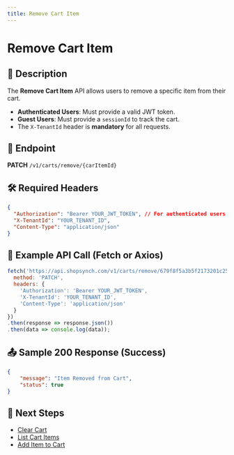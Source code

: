 ```yaml
---
title: Remove Cart Item
---
```


# Remove Cart Item

## 📌 Description
The **Remove Cart Item** API allows users to remove a specific item from their cart.

- **Authenticated Users**: Must provide a valid JWT token.
- **Guest Users**: Must provide a `sessionId` to track the cart.
- The `X-TenantId` header is **mandatory** for all requests.

## 🔗 Endpoint
**PATCH** `/v1/carts/remove/{carItemId}`

## 🛠️ Required Headers
```json
{
  "Authorization": "Bearer YOUR_JWT_TOKEN", // For authenticated users
  "X-TenantId": "YOUR_TENANT_ID",
  "Content-Type": "application/json"
}
```

## 📡 Example API Call (Fetch or Axios)
```javascript
fetch('https://api.shopsynch.com/v1/carts/remove/679f8f5a3b5f2173201c2582', {
  method: 'PATCH',
  headers: {
    'Authorization': 'Bearer YOUR_JWT_TOKEN',
    'X-TenantId': 'YOUR_TENANT_ID',
    'Content-Type': 'application/json'
  }
})
.then(response => response.json())
.then(data => console.log(data));
```

## 📤 Sample 200 Response (Success)
```json
{
    "message": "Item Removed from Cart",
    "status": true
}
```

## 🔗 Next Steps
- [Clear Cart](./clear-cart.md)
- [List Cart Items](./list-cart-items.md)
- [Add Item to Cart](./add-item-to-cart.md)